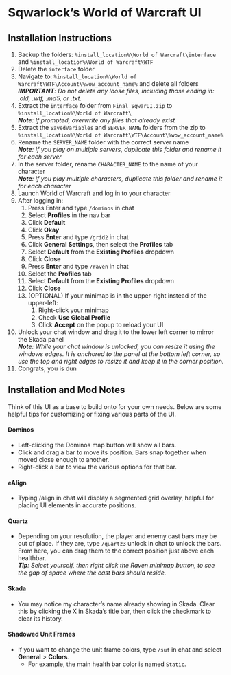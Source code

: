 # Sqwarlock’s World of Warcraft UI
## Installation Instructions
1. Backup the folders: `%install_location%\World of Warcraft\interface` and `%install_location%\World of Warcraft\WTF`
2. Delete the `interface` folder
3. Navigate to: `%install_location%\World of Warcraft\WTF\Account\%wow_account_name%` and delete all folders<br />
_**IMPORTANT**: Do not delete any loose files, including those ending in: .old, .wtf, .md5, or .txt._
4. Extract the `interface` folder from `Final_SqwarUI.zip` to `%install_location%\World of Warcraft\`<br />
_**Note**: If prompted, overwrite any files that already exist_
5. Extract the `SavedVariables` and `SERVER_NAME` folders from the zip to `%install_location%\World of Warcraft\WTF\Account\%wow_account_name%`
6. Rename the `SERVER_NAME` folder with the correct server name<br />
_**Note**: If you play on multiple servers, duplicate this folder and rename it for each server_
7. In the server folder, rename `CHARACTER_NAME` to the name of your character<br />
_**Note**: If you play multiple characters, duplicate this folder and rename it for each character_
8. Launch World of Warcraft and log in to your character
9. After logging in:
   1. Press Enter and type `/dominos` in chat
   2. Select **Profiles** in the nav bar
   3. Click **Default**
   4. Click **Okay**
   5. Press **Enter** and type `/grid2` in chat
   6. Click **General Settings**, then select the **Profiles** tab
   7. Select **Default** from the **Existing Profiles** dropdown
   8. Click **Close**
   9. Press **Enter** and type `/raven` in chat
   10. Select the **Profiles** tab
   11. Select **Default** from the **Existing Profiles** dropdown
   12. Click **Close**
   13. (OPTIONAL) If your minimap is in the upper-right instead of the upper-left:
       1. Right-click your minimap
       2. Check **Use Global Profile**
       3. Click **Accept** on the popup to reload your UI
10. Unlock your chat window and drag it to the lower left corner to mirror the Skada panel<br />
_**Note**: While your chat window is unlocked, you can resize it using the windows edges. It is anchored to the panel at the bottom left corner, so use the top and right edges to resize it and keep it in the corner position._
11. Congrats, you is dun
 
## Installation and Mod Notes
Think of this UI as a base to build onto for your own needs. Below are some helpful tips for customizing or fixing various parts of the UI.
#### Dominos
* Left-clicking the Dominos map button will show all bars.
* Click and drag a bar to move its position. Bars snap together when moved close enough to another.
* Right-click a bar to view the various options for that bar.
#### eAlign
* Typing /align in chat will display a segmented grid overlay, helpful for placing UI elements in accurate positions.
#### Quartz
* Depending on your resolution, the player and enemy cast bars may be out of place. If they are, type `/quartz3` unlock in chat to unlock the bars. From here, you can drag them to the correct position just above each healthbar.<br />
_**Tip**: Select yourself, then right click the Raven minimap button, to see the gap of space where the cast bars should reside._
#### Skada
* You may notice my character’s name already showing in Skada. Clear this by clicking the X in Skada’s title bar, then click the checkmark to clear its history.
#### Shadowed Unit Frames
* If you want to change the unit frame colors, type `/suf` in chat and select **General** > **Colors**.
  * For example, the main health bar color is named `Static`.
 


